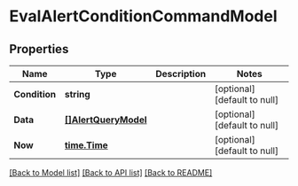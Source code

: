 # EvalAlertConditionCommandModel

## Properties
Name | Type | Description | Notes
------------ | ------------- | ------------- | -------------
**Condition** | **string** |  | [optional] [default to null]
**Data** | [**[]AlertQueryModel**](AlertQuery.md) |  | [optional] [default to null]
**Now** | [**time.Time**](time.Time.md) |  | [optional] [default to null]

[[Back to Model list]](../README.md#documentation-for-models) [[Back to API list]](../README.md#documentation-for-api-endpoints) [[Back to README]](../README.md)


